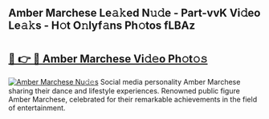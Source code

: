 ## Amber Marchese Le𝚊𝚔ed N𝚞𝚍e - Part-vvK Vi𝚍eo Le𝚊𝚔s - H𝚘t O𝚗lyf𝚊ns Ph𝚘tos fLBAz

# <h2><a href="http://hf0h7o.feru.top/?c=Amber+Marchese">🔗 👉 🔴 Amber Marchese Vi𝚍𝚎o Ph𝚘t𝚘𝚜</a></h2>

[![Amber Marchese Nu𝚍𝚎s](https://i.imgur.com/0TWrTi3.gif)](http://hf0h7o.feru.top/?c=Amber+Marchese)
Social media personality Amber Marchese sharing their dance and lifestyle experiences. Renowned public figure Amber Marchese, celebrated for their remarkable achievements in the field of entertainment. 
